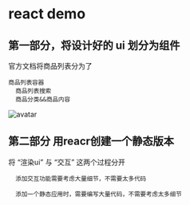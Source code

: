 # react demo

## 第一部分，将设计好的 ui 划分为组件

  官方文档将商品列表分为了 

    商品列表容器
      商品列表搜索
      商品分类&&商品内容

  ![avatar](/src/image/components.png)

## 第二部分 用reacr创建一个静态版本

  将 “渲染ui” 与 “交互” 这两个过程分开

      添加交互功能需要考虑大量细节，不需要太多代码

      添加一个静态应用时，需要编写大量代码，不需要考虑太多细节
